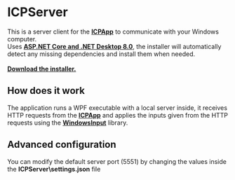 # ICPServer

This is a server client for the **[ICPApp](https://github.com/shanjii/ICPApp)** to communicate with your Windows computer.
<br/>
Uses **[ASP.NET Core and .NET Desktop 8.0](https://dotnet.microsoft.com/en-us/download/dotnet/8.0)**, the installer will automatically detect any missing dependencies and install them when needed.
<br/>
<br/>
**[Download the installer.](https://github.com/shanjii/ICPServer/releases/tag/v1.0.0)**

## How does it work

The application runs a WPF executable with a local server inside, it receives HTTP requests from the **[ICPApp](https://github.com/shanjii/ICPApp)** and applies the inputs given from the HTTP requests using the **[WindowsInput](https://www.nuget.org/packages/WindowsInput)** library.

## Advanced configuration

You can modify the default server port (5551) by changing the values inside the **ICPServer\settings.json** file
